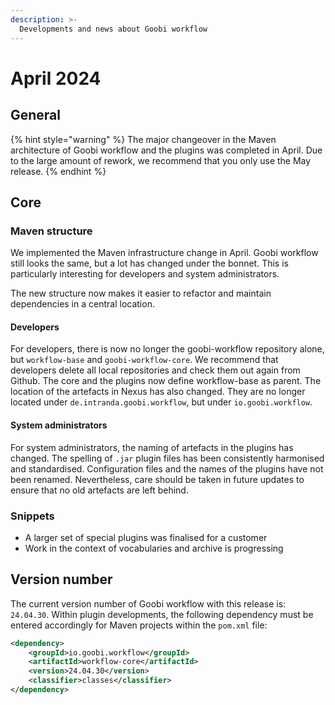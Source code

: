 ```yaml
---
description: >-
  Developments and news about Goobi workflow
---
```


# April 2024

## General

{% hint style="warning" %}
The major changeover in the Maven architecture of Goobi workflow and the plugins was completed in April. Due to the large amount of rework, we recommend that you only use the May release.
{% endhint %}

## Core

### Maven structure

We implemented the Maven infrastructure change in April. Goobi workflow still looks the same, but a lot has changed under the bonnet. This is particularly interesting for developers and system administrators.

The new structure now makes it easier to refactor and maintain dependencies in a central location.

#### Developers

For developers, there is now no longer the goobi-workflow repository alone, but `workflow-base` and `goobi-workflow-core`. We recommend that developers delete all local repositories and check them out again from Github. The core and the plugins now define workflow-base as parent. The location of the artefacts in Nexus has also changed. They are no longer located under `de.intranda.goobi.workflow`, but under `io.goobi.workflow`.

#### System administrators

For system administrators, the naming of artefacts in the plugins has changed. The spelling of `.jar` plugin files has been consistently harmonised and standardised. Configuration files and the names of the plugins have not been renamed. Nevertheless, care should be taken in future updates to ensure that no old artefacts are left behind.

### Snippets

* A larger set of special plugins was finalised for a customer
* Work in the context of vocabularies and archive is progressing

## Version number

The current version number of Goobi workflow with this release is: `24.04.30`. Within plugin developments, the following dependency must be entered accordingly for Maven projects within the `pom.xml` file:

```xml
<dependency>
    <groupId>io.goobi.workflow</groupId>
    <artifactId>workflow-core</artifactId>
    <version>24.04.30</version>
    <classifier>classes</classifier>
</dependency>
```